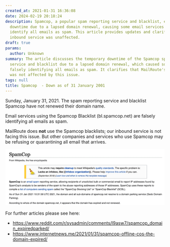 ```yaml
---
created_at: 2021-01-31 16:36:08
date: 2024-02-19 20:18:24
description: Spamcop, a popular spam reporting service and blacklist, experienced
  downtime due to a lapsed domain renewal, causing some email services to falsely
  identify all emails as spam. This article provides updates and clarifies that MailRoute's
  inbound service was unaffected.
draft: true
params:
  author: Unknown
summary: The article discusses the temporary downtime of the Spamcop spam reporting
  service and blacklist due to a lapsed domain renewal, which caused some email services
  falsely identifying all emails as spam. It clarifies that MailRoute's inbound service
  was not affected by this issue.
tags: null
title: Spamcop  - Down as of 31 January 2001
---
```



Sunday, January 31, 2021. The spam reporting service and blacklist Spamcop
have not renewed their domain name.

Email services using the Spamcop Blacklist (bl.spamcop.net) are falsely
identifying all emails as spam.

MailRoute does **not** use the Spamcop blacklists; our inbound service is not
facing this issue. But other companies and services who use Spamcop may be
refusing or quarantining all email that arrives.

![mceclip0.jpg](360103122433.jpeg)

For further articles please see here:

  * https://www.reddit.com/r/sysadmin/comments/l9asw7/spamcop_domain_expiredparked/
  * https://www.internetnews.me/2021/01/31/spamcop-offline-cos-the-domain-expired/

